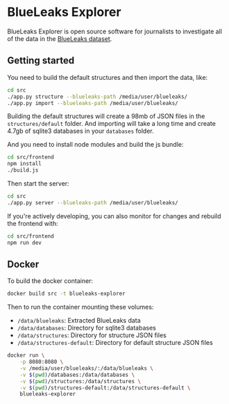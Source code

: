 # BlueLeaks Explorer

BlueLeaks Explorer is open source software for journalists to investigate all of the data in the [BlueLeaks dataset](https://ddosecrets.com/wiki/BlueLeaks).

## Getting started

You need to build the default structures and then import the data, like:

```sh
cd src
./app.py structure --blueleaks-path /media/user/blueleaks/
./app.py import --blueleaks-path /media/user/blueleaks/
```

Building the default structures will create a 98mb of JSON files in the `structures/default` folder. And importing will take a long time and create 4.7gb of sqlite3 databases in your `databases` folder.

And you need to install node modules and build the js bundle:

```sh
cd src/frontend
npm install
./build.js
```

Then start the server:

```sh
cd src
./app.py server --blueleaks-path /media/user/blueleaks/
```

If you're actively developing, you can also monitor for changes and rebuild the frontend with:

```sh
cd src/frontend
npm run dev
```

## Docker

To build the docker container:

```sh
docker build src -t blueleaks-explorer
```

Then to run the container mounting these volumes:

* `/data/blueleaks`: Extracted BlueLeaks data
* `/data/databases`: Directory for sqlite3 databases
* `/data/structures`: Directory for structure JSON files
* `/data/structures-default`: Directory for default structure JSON files

```sh
docker run \
    -p 8080:8080 \
    -v /media/user/blueleaks/:/data/blueleaks \
    -v $(pwd)/databases:/data/databases \
    -v $(pwd)/structures:/data/structures \
    -v $(pwd)/structures-default:/data/structures-default \
    blueleaks-explorer
```
